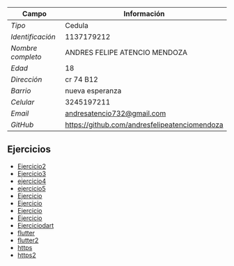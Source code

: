 
| Campo | Información |
| --- | --- |
| *Tipo* | Cedula |
| *Identificación* | 1137179212 |
| *Nombre completo* | ANDRES FELIPE ATENCIO MENDOZA |
| *Edad* | 18 |
| *Dirección* | cr 74 B12 |
| *Barrio* | nueva esperanza |
| *Celular* | 3245197211 |
| *Email* | andresatencio732@gmail.com|
| *GitHub* | https://github.com/andresfelipeatenciomendoza |

## Ejercicios
- [Ejercicio2](ejercicio2.md)
- [Ejercicio3](ejercicio3.md)
- [ejercicio4](ejercicio4.md)
- [ejercicio5](ejercicio5.md)
- [Ejercicio](ejercicioanimales.md)
- [Ejercicio](ejerciciobotones.md)
- [Ejercicio](ejercicioempresa.md)
- [Ejercicio](ejercicioperson.md)
- [Ejerciciodart](ejerciciodart.md)
- [flutter](flutter.md)
- [flutter2](flutter2.md)
- [https](https.md)
- [https2](https2.md)


